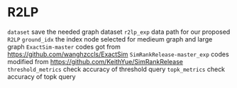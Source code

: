 # R2LP

`dataset` save the needed graph dataset
`r2lp_exp` data path for our proposed `R2LP`
`ground_idx` the index node selected for medieum graph and large graph
`ExactSim-master`  codes got from https://github.com/wanghzccls/ExactSim
`SimRankRelease-master_exp` codes modified from https://github.com/KeithYue/SimRankRelease
`threshold_metrics` check accuracy of threshold query
`topk_metrics` check accuracy of topk query